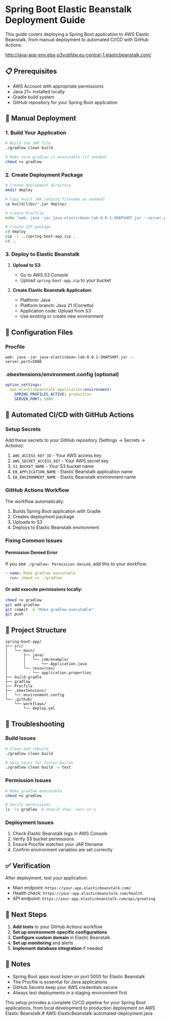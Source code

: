 # Spring Boot Elastic Beanstalk Deployment Guide

This guide covers deploying a Spring Boot application to AWS Elastic Beanstalk, from manual deployment to automated CI/CD with GitHub Actions.

http://java-app-env.eba-p3vubfdw.eu-central-1.elasticbeanstalk.com/

## 📋 Prerequisites

- AWS Account with appropriate permissions
- Java 21+ installed locally
- Gradle build system
- GitHub repository for your Spring Boot application

## 🚀 Manual Deployment

### 1. Build Your Application

```bash
# Build the JAR file
./gradlew clean build

# Make sure gradlew is executable (if needed)
chmod +x gradlew
```

### 2. Create Deployment Package

```bash
# Create deployment directory
mkdir deploy

# Copy built JAR (adjust filename as needed)
cp build/libs/*.jar deploy/

# Create Procfile
echo "web: java -jar java-elasticbean-lab-0.0.1-SNAPSHOT.jar --server.port=5000" > deploy/Procfile

# Create ZIP package
cd deploy
zip -r ../spring-boot-app.zip .
cd ..
```

### 3. Deploy to Elastic Beanstalk

1. **Upload to S3**:
   - Go to AWS S3 Console
   - Upload `spring-boot-app.zip` to your bucket

2. **Create Elastic Beanstalk Application**:
   - Platform: Java
   - Platform branch: Java 21 (Corretto)
   - Application code: Upload from S3
   - Use existing or create new environment

## 🔧 Configuration Files

### Procfile
```
web: java -jar java-elasticbean-lab-0.0.1-SNAPSHOT.jar --server.port=5000
```

### .ebextensions/environment.config (optional)
```yaml
option_settings:
  aws:elasticbeanstalk:application:environment:
    SPRING_PROFILES_ACTIVE: production
    SERVER_PORT: 5000
```

## 🤖 Automated CI/CD with GitHub Actions

### Setup Secrets

Add these secrets to your GitHub repository (Settings → Secrets → Actions):

1. `AWS_ACCESS_KEY_ID` - Your AWS access key
2. `AWS_SECRET_ACCESS_KEY` - Your AWS secret key
3. `S3_BUCKET_NAME` - Your S3 bucket name
4. `EB_APPLICATION_NAME` - Elastic Beanstalk application name
5. `EB_ENVIRONMENT_NAME` - Elastic Beanstalk environment name

### GitHub Actions Workflow

The workflow automatically:
1. Builds Spring Boot application with Gradle
2. Creates deployment package
3. Uploads to S3
4. Deploys to Elastic Beanstalk environment

### Fixing Common Issues

#### Permission Denied Error
If you see `./gradlew: Permission denied`, add this to your workflow:

```yaml
- name: Make gradlew executable
  run: chmod +x ./gradlew
```

#### Or add execute permissions locally:
```bash
chmod +x gradlew
git add gradlew
git commit -m "Make gradlew executable"
git push
```

## 📁 Project Structure

```
spring-boot-app/
├── src/
│   └── main/
│       ├── java/
│       │   └── com/example/
│       │       └── Application.java
│       └── resources/
│           └── application.properties
├── build.gradle
├── gradlew
├── Procfile
├── .ebextensions/
│   └── environment.config
└── .github/
    └── workflows/
        └── deploy.yml
```

## 🐛 Troubleshooting

### Build Issues
```bash
# Clean and rebuild
./gradlew clean build

# Skip tests for faster builds
./gradlew clean build -x test
```

### Permission Issues
```bash
# Make gradlew executable
chmod +x gradlew

# Verify permissions
ls -la gradlew  # Should show -rwxr-xr-x
```

### Deployment Issues
1. Check Elastic Beanstalk logs in AWS Console
2. Verify S3 bucket permissions
3. Ensure Procfile matches your JAR filename
4. Confirm environment variables are set correctly

## ✅ Verification

After deployment, test your application:
- Main endpoint: `https://your-app.elasticbeanstalk.com/`
- Health check: `https://your-app.elasticbeanstalk.com/health`
- API endpoint: `https://your-app.elasticbeanstalk.com/api/greeting`

## 🚀 Next Steps

1. **Add tests** to your GitHub Actions workflow
2. **Set up environment-specific configurations**
3. **Configure custom domain** in Elastic Beanstalk
4. **Set up monitoring** and alerts
5. **Implement database integration** if needed

## 📝 Notes

- Spring Boot apps must listen on port 5000 for Elastic Beanstalk
- The Procfile is essential for Java applications
- GitHub Secrets keep your AWS credentials secure
- Always test deployments in a staging environment first

This setup provides a complete CI/CD pipeline for your Spring Boot applications, from local development to production deployment on AWS Elastic Beanstalk.#   A W S - E l a s t i c B e a n s t a l k - a u t o m a t e d - d e p l o y m e n t . j a v a  
 